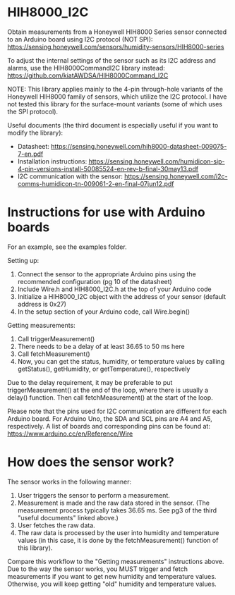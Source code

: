 # HIH8000_I2C
Obtain measurements from a Honeywell HIH8000 Series sensor connected to an Arduino board using I2C protocol (NOT SPI):
https://sensing.honeywell.com/sensors/humidity-sensors/HIH8000-series

To adjust the internal settings of the sensor such as its I2C address and alarms, use the HIH8000CommandI2C library instead:
https://github.com/kiatAWDSA/HIH8000Command_I2C

NOTE: This library applies mainly to the 4-pin through-hole variants of the Honeywell HIH8000 family of sensors, which utilize the I2C protocol. I have not tested this library for the surface-mount variants (some of which uses the SPI protocol).

Useful documents (the third document is especially useful if you want to modify the library):
- Datasheet: https://sensing.honeywell.com/hih8000-datasheet-009075-7-en.pdf
- Installation instructions: https://sensing.honeywell.com/humidicon-sip-4-pin-versions-install-50085524-en-rev-b-final-30may13.pdf
- I2C communication with the sensor: https://sensing.honeywell.com/i2c-comms-humidicon-tn-009061-2-en-final-07jun12.pdf

# Instructions for use with Arduino boards
For an example, see the examples folder.

Setting up:
1. Connect the sensor to the appropriate Arduino pins using the recommended configuration (pg 10 of the datasheet)
2. Include Wire.h and HIH8000_I2C.h at the top of your Arduino code
3. Initialize a HIH8000_I2C object with the address of your sensor (default address is 0x27)
4. In the setup section of your Arduino code, call Wire.begin()

Getting measurements:
1. Call triggerMeasurement()
2. There needs to be a delay of at least 36.65 to 50 ms here
3. Call fetchMeasurement()
3. Now, you can get the status, humidity, or temperature values by calling getStatus(), getHumidity, or getTemperature(), respectively

Due to the delay requirement, it may be preferable to put triggerMeasurement() at the end of the loop, where there is usually a delay() function. Then call fetchMeasurement() at the start of the loop.

Please note that the pins used for I2C communication are different for each
Arduino board. For Arduino Uno, the SDA and SCL pins are A4 and A5, respectively.
A list of boards and corresponding pins can be found at:
https://www.arduino.cc/en/Reference/Wire

# How does the sensor work?
The sensor works in the following manner:
1. User triggers the sensor to perform a measurement.
2. Measurement is made and the raw data stored in the sensor. (The measurement process typically takes 36.65 ms. See pg3 of the third "useful documents" linked above.)
3. User fetches the raw data.
4. The raw data is processed by the user into humidity and temperature values (in this case, it is done by the fetchMeasurement() function of this library).

Compare this workflow to the "Getting measurements" instructions above. Due to the way the sensor works, you MUST trigger and fetch measurements if you want to get new humidity and temperature values. Otherwise, you will keep getting "old" humidity and temperature values.